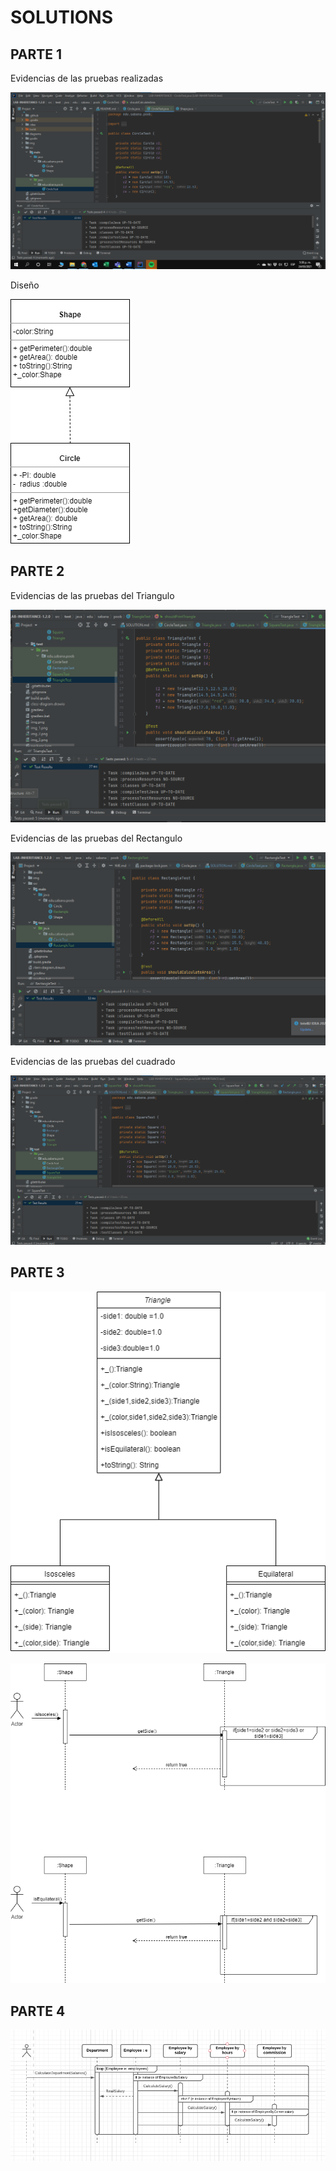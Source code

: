 
# SOLUTIONS

## PARTE 1

Evidencias de las pruebas realizadas 

![img.png](img.png)

Diseño

![img_2.png](img_2.png)

## PARTE 2

Evidencias de las pruebas del Triangulo

![img_4.png](img_4.png)

Evidencias de las pruebas del Rectangulo

![img_3.png](img_3.png)

Evidencias de las pruebas del cuadrado

![img_5.png](img_5.png)

## PARTE 3

![img_8.png](img_8.png)

![img_7.png](img_7.png)

## PARTE 4 

![img_9.png](img_9.png)
